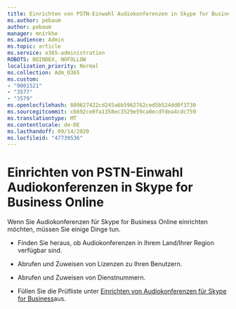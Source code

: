 ```yaml
---
title: Einrichten von PSTN-Einwahl Audiokonferenzen in Skype for Business Online
ms.author: pebaum
author: pebaum
manager: mnirkhe
ms.audience: Admin
ms.topic: article
ms.service: o365-administration
ROBOTS: NOINDEX, NOFOLLOW
localization_priority: Normal
ms.collection: Adm_O365
ms.custom:
- "9001521"
- "3577"
- "3579"
ms.openlocfilehash: 809627422cd245a6b5962762ced5b524dd0f3730
ms.sourcegitcommit: c6692ce0fa1358ec3529e59ca0ecdfdea4cdc759
ms.translationtype: MT
ms.contentlocale: de-DE
ms.lasthandoff: 09/14/2020
ms.locfileid: "47739536"
---
```

# <a name="setup-pstn-dial-in-audio-conferencing-in-skype-for-business-online"></a>Einrichten von PSTN-Einwahl Audiokonferenzen in Skype for Business Online

Wenn Sie Audiokonferenzen für Skype for Business Online einrichten möchten, müssen Sie einige Dinge tun. 

- Finden Sie heraus, ob Audiokonferenzen in Ihrem Land/Ihrer Region verfügbar sind.

- Abrufen und Zuweisen von Lizenzen zu Ihren Benutzern.

- Abrufen und Zuweisen von Dienstnummern.

- Füllen Sie die Prüfliste unter [Einrichten von Audiokonferenzen für Skype for Business](https://docs.microsoft.com/SkypeForBusiness/audio-conferencing-in-office-365/set-up-audio-conferencing)aus.
